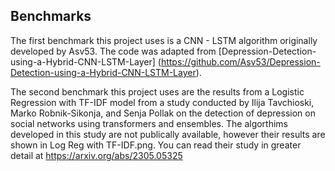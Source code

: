## Benchmarks

The first benchmark this project uses is a CNN - LSTM algorithm originally developed by Asv53. The code was adapted from [Depression-Detection-using-a-Hybrid-CNN-LSTM-Layer] (https://github.com/Asv53/Depression-Detection-using-a-Hybrid-CNN-LSTM-Layer).

The second benchmark this project uses are the results from a Logistic Regression with TF-IDF model from a study conducted by Ilija Tavchioski, Marko Robnik-Sikonja, and Senja Pollak on the detection of depression on social networks using transformers and ensembles. The algorthims developed in this study are not publically available, however their results are shown in Log Reg with TF-IDF.png.  You can read their study in greater detail at https://arxiv.org/abs/2305.05325 


